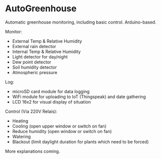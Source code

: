 # AutoGreenhouse

Automatic greenhouse monitoring, including basic control. Arduino-based.

Monitor: 
  - External Temp & Relative Humidity
  - External rain detector
  - Internal Temp & Relative Humidity
  - Light detector for day/night
  - Dew point detector
  - Soil humidity detector
  - Atmospheric pressure
  
Log:
  - microSD card module for data logging
  - WiFi module for uploading to IoT (Thingspeak) and date gathering
  - LCD 16x2 for visual display of situation

Control (Via 220V Relais):
  - Heating
  - Cooling (open upper window or switch on fan)
  - Reduce humidity (open window or switch on fan)
  - Watering 
  - Blackout (limit daylight duration for plants which need to be forced)

More explanations coming.
